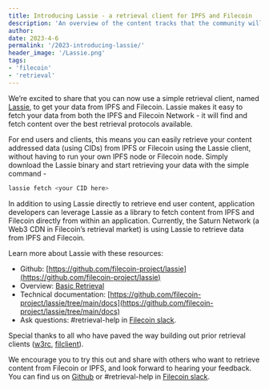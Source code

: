 ```yaml
---
title: Introducing Lassie - a retrieval client for IPFS and Filecoin
description: 'An overview of the content tracks that the community will convene around during IPFS Thing 2023.'
author:
date: 2023-4-6
permalink: '/2023-introducing-lassie/'
header_image: '/Lassie.png'
tags:
- 'filecoin'
- 'retrieval'
---
```


We’re excited to share that you can now use a simple retrieval client, named [Lassie](https://github.com/filecoin-project/lassie), to get your data from IPFS and Filecoin. Lassie makes it easy to fetch your data from both the IPFS and Filecoin Network - it will find and fetch content over the best retrieval protocols available. 

For end users and clients, this means you can easily retrieve your content addressed data (using CIDs) from IPFS or Filecoin using the Lassie client, without having to run your own IPFS node or Filecoin node. Simply download the Lassie binary and start retrieving your data with the simple command -

```jsx
lassie fetch <your CID here>
```

In addition to using Lassie directly to retrieve end user content, application developers can leverage Lassie as a library to fetch content from IPFS and Filecoin directly from within an application. Currently, the Saturn Network (a Web3 CDN in Filecoin’s retrieval market) is using Lassie to retrieve data from IPFS and Filecoin. 

Learn more about Lassie with these resources: 

- Github: [https://github.com/filecoin-project/lassie](https://github.com/filecoin-project/lassie)
- Overview: [Basic Retrieval](https://docs.filecoin.io/basics/how-retrieval-works/basic-retrieval/)
- Technical documentation: [https://github.com/filecoin-project/lassie/tree/main/docs](https://github.com/filecoin-project/lassie/tree/main/docs)
- Ask questions: #retrieval-help in [Filecoin slack](https://www.notion.so/54fffa1b90ff4f6180586e79ff11ae17).

Special thanks to all who have paved the way building out prior retrieval clients ([w3rc](https://github.com/ipfs-shipyard/w3rc), [filclient](https://github.com/application-research/filclient)). 

We encourage you to try this out and share with others who want to retrieve content from Filecoin or IPFS, and look forward to hearing your feedback.  You can find us on [Github](https://github.com/filecoin-project/lassie) or #retrieval-help in [Filecoin slack](https://www.notion.so/54fffa1b90ff4f6180586e79ff11ae17).
